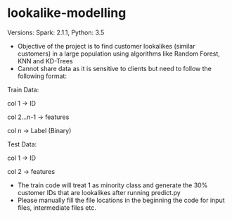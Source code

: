 # lookalike-modelling

Versions: Spark: 2.1.1, Python: 3.5

- Objective of the project is to find customer lookalikes (similar customers) in a large population using algorithms like Random Forest, KNN and KD-Trees
- Cannot share data as it is sensitive to clients but need to follow the following format:

Train Data:

col 1 -> ID

col 2...n-1 -> features

col n -> Label (Binary)

Test Data:

col 1 -> ID

col 2 -> features

- The train code will treat 1 as minority class and generate the 30% customer IDs that are lookalikes after running predict.py
- Please manually fill the file locations in the beginning the code for input files, intermediate files etc.
